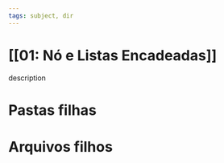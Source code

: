 ```yaml
---
tags: subject, dir
---
```


# [[01: Nó e Listas Encadeadas]]

description

# Pastas filhas



# Arquivos filhos


